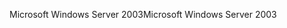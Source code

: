 <span data-ttu-id="b85c6-101">Microsoft Windows Server 2003</span><span class="sxs-lookup"><span data-stu-id="b85c6-101">Microsoft Windows Server 2003</span></span>